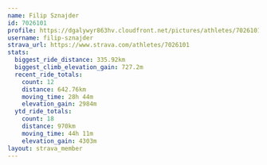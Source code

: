 ```yaml
---
name: Filip Sznajder
id: 7026101
profile: https://dgalywyr863hv.cloudfront.net/pictures/athletes/7026101/2123836/19/large.jpg
username: filip-sznajder
strava_url: https://www.strava.com/athletes/7026101
stats:
  biggest_ride_distance: 335.92km
  biggest_climb_elevation_gain: 727.2m
  recent_ride_totals:
    count: 12
    distance: 642.76km
    moving_time: 28h 44m
    elevation_gain: 2984m
  ytd_ride_totals:
    count: 18
    distance: 970km
    moving_time: 44h 11m
    elevation_gain: 4303m
layout: strava_member
--- 
```

